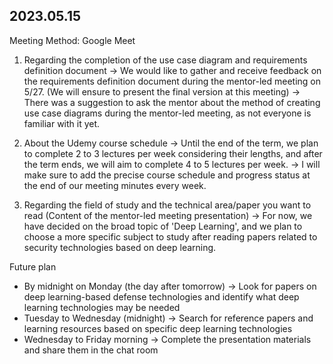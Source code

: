 ## 2023.05.15

Meeting Method: Google Meet
1. Regarding the completion of the use case diagram and requirements definition document
→ We would like to gather and receive feedback on the requirements definition document during the mentor-led meeting on 5/27. (We will ensure to present the final version at this meeting)
→ There was a suggestion to ask the mentor about the method of creating use case diagrams during the mentor-led meeting, as not everyone is familiar with it yet.

2. About the Udemy course schedule
→ Until the end of the term, we plan to complete 2 to 3 lectures per week considering their lengths, and after the term ends, we will aim to complete 4 to 5 lectures per week.
→ I will make sure to add the precise course schedule and progress status at the end of our meeting minutes every week.

3. Regarding the field of study and the technical area/paper you want to read (Content of the mentor-led meeting presentation)
→ For now, we have decided on the broad topic of 'Deep Learning', and we plan to choose a more specific subject to study after reading papers related to security technologies based on deep learning.

Future plan
- By midnight on Monday (the day after tomorrow) -> Look for papers on deep learning-based defense technologies and identify what deep learning technologies may be needed
- Tuesday to Wednesday (midnight) -> Search for reference papers and learning resources based on specific deep learning technologies
- Wednesday to Friday morning -> Complete the presentation materials and share them in the chat room
